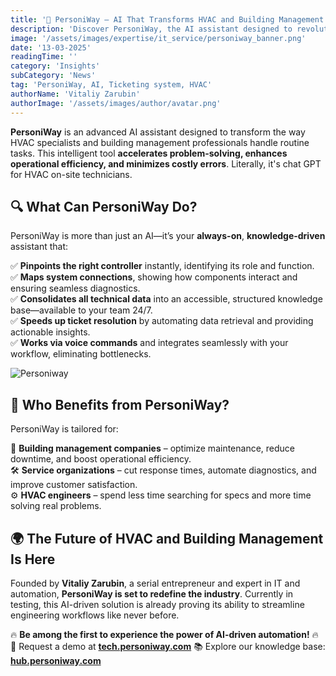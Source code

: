 ```yaml
---
title: '🚀 PersoniWay – AI That Transforms HVAC and Building Management'
description: 'Discover PersoniWay, the AI assistant designed to revolutionize HVAC and building management. Automate diagnostics, accelerate ticket resolution, and minimize errors—all in one intelligent tool. Try it now!'
image: '/assets/images/expertise/it_service/personiway_banner.png'
date: '13-03-2025'
readingTime: ''
category: 'Insights'
subCategory: 'News'
tag: 'PersoniWay, AI, Ticketing system, HVAC'
authorName: 'Vitaliy Zarubin'
authorImage: '/assets/images/author/avatar.png'
---
```


**PersoniWay** is an advanced AI assistant designed to transform the way HVAC specialists and building management professionals handle routine tasks. This intelligent tool **accelerates problem-solving, enhances operational efficiency, and minimizes costly errors**. Literally, it's chat GPT for HVAC on-site technicians.

## 🔍 What Can PersoniWay Do?  
PersoniWay is more than just an AI—it’s your **always-on**, **knowledge-driven** assistant that:  

✅ **Pinpoints the right controller** instantly, identifying its role and function.  
✅ **Maps system connections**, showing how components interact and ensuring seamless diagnostics.  
✅ **Consolidates all technical data** into an accessible, structured knowledge base—available to your team 24/7.  
✅ **Speeds up ticket resolution** by automating data retrieval and providing actionable insights.  
✅ **Works via voice commands** and integrates seamlessly with your workflow, eliminating bottlenecks.  

![Personiway](https://i.imgur.com/hDzSwEP.png)

## 🎯 Who Benefits from PersoniWay?  
PersoniWay is tailored for:  

🏢 **Building management companies** – optimize maintenance, reduce downtime, and boost operational efficiency.  
🛠️ **Service organizations** – cut response times, automate diagnostics, and improve customer satisfaction.  
⚙️ **HVAC engineers** – spend less time searching for specs and more time solving real problems.  

## 🌍 The Future of HVAC and Building Management Is Here  

Founded by **Vitaliy Zarubin**, a serial entrepreneur and expert in IT and automation, **PersoniWay is set to redefine the industry**. Currently in testing, this AI-driven solution is already proving its ability to streamline engineering workflows like never before.  

🔥 **Be among the first to experience the power of AI-driven automation!** 🔥
📌 Request a demo at **[tech.personiway.com](https://tech.personiway.com)**
📚 Explore our knowledge base: **[hub.personiway.com](https://hub.personiway.com)**  
